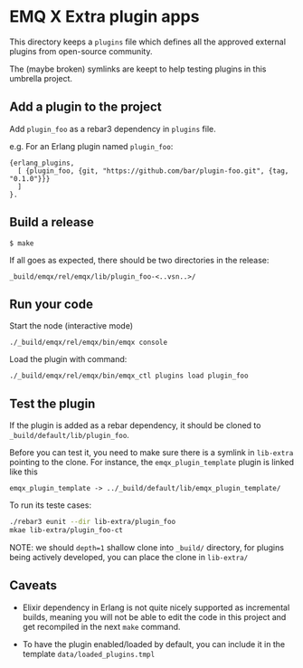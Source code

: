 # EMQ X Extra plugin apps

This directory keeps a `plugins` file which defines all the approved
external plugins from open-source community.

The (maybe broken) symlinks are keept to help testing plugins
in this umbrella project.

## Add a plugin to the project

Add `plugin_foo` as a rebar3 dependency in `plugins` file.

e.g. For an Erlang plugin named `plugin_foo`:

```
{erlang_plugins,
  [ {plugin_foo, {git, "https://github.com/bar/plugin-foo.git", {tag, "0.1.0"}}}
  ]
}.
```

## Build a release

```
$ make
```

If all goes as expected, there should be two directories in the release:

```
_build/emqx/rel/emqx/lib/plugin_foo-<..vsn..>/
```

## Run your code

Start the node (interactive mode)

```
./_build/emqx/rel/emqx/bin/emqx console
```

Load the plugin with command:

```
./_build/emqx/rel/emqx/bin/emqx_ctl plugins load plugin_foo
```

## Test the plugin

If the plugin is added as a rebar dependency, it should be cloned
to `_build/default/lib/plugin_foo`.

Before you can test it, you need to make sure there is a symlink
in `lib-extra` pointing to the clone. For instance, the `emqx_plugin_template`
plugin is linked like this

`emqx_plugin_template -> ../_build/default/lib/emqx_plugin_template/`

To run its teste cases:

```bash
./rebar3 eunit --dir lib-extra/plugin_foo
mkae lib-extra/plugin_foo-ct
```

NOTE: we should `depth=1` shallow clone into `_build/` directory,
for plugins being actively developed, you can place the clone in `lib-extra/`

## Caveats

* Elixir dependency in Erlang is not quite nicely supported as incremental builds,
  meaning you will not be able to edit the code in this project and get recompiled
  in the next `make` command.

* To have the plugin enabled/loaded by default, you can include it in the template
  `data/loaded_plugins.tmpl`
